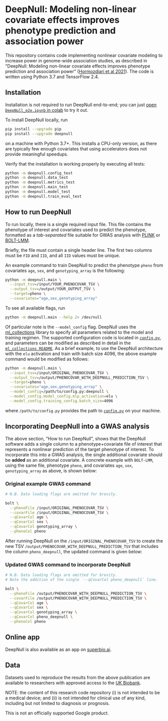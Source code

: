 # DeepNull: Modeling non-linear covariate effects improves phenotype prediction and association power

This repository contains code implementing nonlinear covariate modeling to
increase power in genome-wide association studies, as described in "DeepNull:
Modeling non-linear covariate effects improves phenotype prediction and
association power"
([Hormozdiari et al 2021](https://doi.org/10.1101/2021.05.26.445783)).
The code is written using Python 3.7 and TensorFlow 2.4.

## Installation

Installation is not required to run DeepNull end-to-end; you can just
[open `DeepNull_e2e.ipynb` in colab](https://colab.research.google.com/github/Google-Health/genomics-research/blob/main/nonlinear-covariate-gwas/DeepNull_e2e.ipynb)
to try it out.

To install DeepNull locally, run

```bash
pip install --upgrade pip
pip install --upgrade deepnull
```

on a machine with Python 3.7+. This installs a CPU-only version, as there are
typically few enough covariates that using accelerators does not provide
meaningful speedups.

Verify that the installation is working properly by executing all tests:

```bash
python -m deepnull.config_test
python -m deepnull.data_test
python -m deepnull.metrics_test
python -m deepnull.main_test
python -m deepnull.model_test
python -m deepnull.train_eval_test
```

## How to run DeepNull

To run locally, there is a single required input file. This file contains the
phenotype of interest and covariates used to predict the phenotype, formatted as
a *tab-separated* file suitable for GWAS analysis with
[PLINK](https://www.cog-genomics.org/plink/2.0/assoc) or
[BOLT-LMM](https://alkesgroup.broadinstitute.org/BOLT-LMM/BOLT-LMM_manual.html).

Briefly, the file must contain a single header line. The first two columns must
be `FID` and `IID`, and all `IID` values must be unique.

An example command to train DeepNull to predict the phenotype `pheno` from
covariates `age`, `sex`, and `genotyping_array` is the following:

```bash
python -m deepnull.main \
  --input_tsv=/input/YOUR_PHENOCOVAR_TSV \
  --output_tsv=/output/YOUR_OUTPUT_TSV \
  --target=pheno \
  --covariates="age,sex,genotyping_array"
```

To see all available flags, run

```bash
python -m deepnull.main --help 2> /dev/null
```

Of particular note is the `--model_config` flag. DeepNull uses the
[ml_collections](https://github.com/google/ml_collections) library to specify
all parameters related to the model and training regimen. The supported
configuration code is located in [`config.py`](config.py), and parameters can
be modified as described in detail in the
[`ml_collections README`](https://github.com/google/ml_collections#parameterising-the-get_config-function).
As a brief example, to use the DeepNull architecture with the `elu` activation
and train with batch size 4096, the above example command would be modified as
follows:

```bash
python -m deepnull.main \
  --input_tsv=/input/ORIGINAL_PHENOCOVAR_TSV \
  --output_tsv=/output/PHENOCOVAR_WITH_DEEPNULL_PREDICTION_TSV \
  --target=pheno \
  --covariates="age,sex,genotyping_array" \
  --model_config=/path/to/config.py:deepnull \
  --model_config.model_config.mlp_activation=elu \
  --model_config.training_config.batch_size=4096
```

where `/path/to/config.py` provides the path to [`config.py`](config.py) on your
machine.

## Incorporating DeepNull into a GWAS analysis

The above section, "How to run DeepNull", shows that the DeepNull software adds
a single column to a phenotype+covariate file of interest that represents a
nonlinear prediction of the target phenotype of interest. To incorporate this
into a GWAS analysis, the single additional covariate should be **added** as an
additional covariate. A concrete example with `BOLT-LMM`, using the same file,
phenotype `pheno`, and covariates `age`, `sex`, `genotyping_array` as above, is
shown below:

### Original example GWAS command
```bash
# N.B. Data loading flags are omitted for brevity.

bolt \
  --phenoFile /input/ORIGINAL_PHENOCOVAR_TSV \
  --covarFile /input/ORIGINAL_PHENOCOVAR_TSV \
  --qCovarCol age \
  --qCovarCol sex \
  --qCovarCol genotyping_array \
  --phenoCol pheno
```

After running DeepNull on the `/input/ORIGINAL_PHENOCOVAR_TSV` to create the new
TSV `/output/PHENOCOVAR_WITH_DEEPNULL_PREDICTION_TSV` that includes the column
`pheno_deepnull`, the updated command is given below:

### Updated GWAS command to incorporate DeepNull
```bash
# N.B. Data loading flags are omitted for brevity.
# Note the addition of the single `--qCovarCol pheno_deepnull` line.

bolt \
  --phenoFile /output/PHENOCOVAR_WITH_DEEPNULL_PREDICTION_TSV \
  --covarFile /output/PHENOCOVAR_WITH_DEEPNULL_PREDICTION_TSV \
  --qCovarCol age \
  --qCovarCol sex \
  --qCovarCol genotyping_array \
  --qCovarCol pheno_deepnull \
  --phenoCol pheno
```

## Online app
DeepNull is also available as an app on
[superbio.ai](https://app.superbio.ai/apps/185?id=6380a2792ffa50c6deecdb2b).

## Data

Datasets used to reproduce the results from the above publication are available
to researchers with approved access to the
[UK Biobank](https://www.ukbiobank.ac.uk/).

NOTE: the content of this research code repository (i) is not intended to be a
medical device; and (ii) is not intended for clinical use of any kind, including
but not limited to diagnosis or prognosis.

This is not an officially supported Google product.
